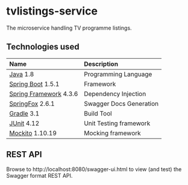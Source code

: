 # tvlistings-service

The microservice handling TV programme listings.

## Technologies used

| Name                                                                | Description             |
|:--------------------------------------------------------------------|:------------------------|
|[Java](https://www.java.com/en) 1.8                                  | Programming Language    |
|[Spring Boot](https://projects.spring.io/spring-boot)          1.5.1 | Framework               |
|[Spring Framework](http://projects.spring.io/spring-framework) 4.3.6 | Dependency Injection    |
|[SpringFox](http://springfox.io) 2.6.1                               | Swagger Docs Generation |
|[Gradle](https://gradle.org) 3.1                                     | Build Tool              |
|[JUnit](http://junit.org) 4.12                                       | Unit Testing framework  |
|[Mockito](http://site.mockito.org) 1.10.19                           | Mocking framework       |

## REST API
 
 Browse to http://localhost:8080/swagger-ui.html to view (and test) the Swagger format REST API.
 